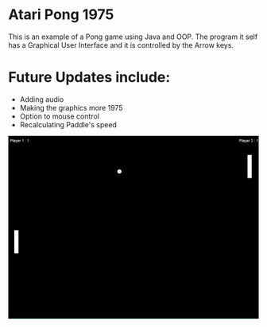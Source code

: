 # Atari Pong 1975

This is an example of a Pong game using Java and OOP. The program it self has a
Graphical User Interface and it is controlled by the Arrow keys.


# Future Updates include:
* Adding audio
* Making the graphics more 1975
* Option to mouse control
* Recalculating Paddle's speed


 ![](res/pong.png)
